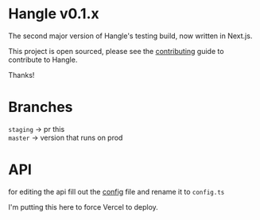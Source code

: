 # Hangle v0.1.x

The second major version of Hangle's testing build, now written in Next.js.

This project is open sourced, please see the [contributing](CONTRIBUTING.md) guide to contribute to Hangle.

Thanks!

# Branches

`staging` -> pr this <br />
`master` -> version that runs on prod

# API

for editing the api fill out the [config](api/src/config.ts.template) file and rename it to `config.ts`

I'm putting this here to force Vercel to deploy.
